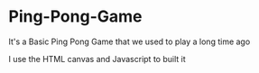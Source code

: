 # Ping-Pong-Game

It's a Basic Ping Pong Game that we used to play a long time ago

I use the HTML canvas and Javascript to built it 
